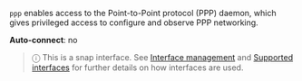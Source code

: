 `ppp` enables access to the Point-to-Point protocol (PPP) daemon, which gives privileged access to configure and observe PPP networking.

**Auto-connect**: no

> ⓘ  This is a snap interface. See [Interface management](/t/interface-management/6154) and [Supported interfaces](/t/supported-interfaces/7744) for further details on how interfaces are used.